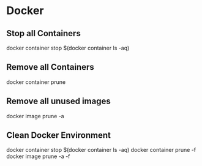 # Docker

## Stop all Containers 
docker container stop $(docker container ls -aq)

## Remove all Containers 
docker container prune

## Remove all unused images
docker image prune -a

## Clean Docker Environment
docker container stop $(docker container ls -aq)
docker container prune -f
docker image prune -a -f